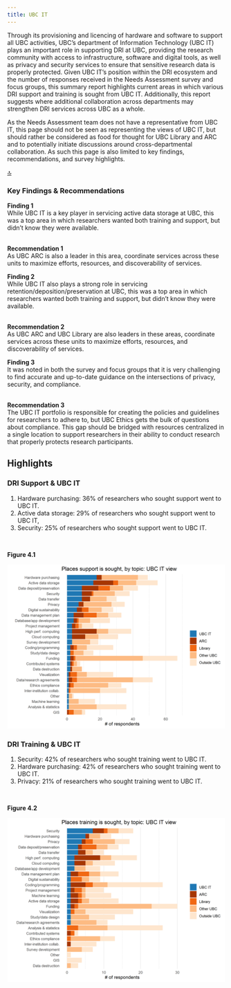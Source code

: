 ```yaml
---
title: UBC IT
---
```


Through its provisioning and licencing of hardware and software to support all UBC activities, UBC’s department of Information Technology (UBC IT) plays an important role in supporting DRI at UBC, providing the research community with access to infrastructure, software and digital tools, as well as privacy and security services to ensure that sensitive research data is properly protected. Given UBC IT’s position within the DRI ecosystem and the number of responses received in the Needs Assessment survey and focus groups, this summary report highlights current areas in which various DRI support and training is sought from UBC IT. Additionally, this report suggests where additional collaboration across departments may strengthen DRI services across UBC as a whole. 

As the Needs Assessment team does not have a representative from UBC IT, this page should not be seen as representing the views of UBC IT, but should rather be considered as food for thought for UBC Library and ARC and to potentially initiate discussions around cross-departmental collaboration. As such this page is also limited to key findings, recommendations, and survey highlights.

<div id = "top-wrapper"><a href="#top" class="back-to-top-link">🔝</a></div>

### Key Findings & Recommendations

<div class="recommendation">
  <b>Finding 1</b>
  <br>
While UBC IT is a key player in servicing active data storage at UBC, this was a top area in which researchers wanted both training and support, but didn’t know they were available.
  
  <br>
  <br>

<b>Recommendation 1</b>
  <br>
 As UBC ARC is also a leader in this area, coordinate services across these units to maximize efforts, resources, and discoverability of services.
  </div>

<div class="recommendation">
  <b>Finding 2</b>
  <br>
While UBC IT also plays a strong role in servicing retention/deposition/preservation at UBC, this was a top area in which researchers wanted both training and support, but didn’t know they were available.
  
  <br>
  <br>

 <b>Recommendation 2</b>
  <br>
  As UBC ARC and UBC Library are also leaders in these areas, coordinate services across these units to maximize efforts, resources, and discoverability of services.
  </div>

<div class="recommendation">
  <b>Finding 3</b>
  <br>
It was noted in both the survey and focus groups that it is very challenging to find accurate and up-to-date guidance on the intersections of privacy, security, and compliance.
  
  <br>
  <br>

<b>Recommendation 3</b>
  <br>
The UBC IT portfolio is responsible for creating the policies and guidelines for researchers to adhere to, but UBC Ethics gets the bulk of questions about compliance.  This gap should be bridged with resources centralized in a single location to support researchers in their ability to conduct research that properly protects research participants.
  </div>


## Highlights

### DRI Support & UBC IT

1. Hardware purchasing: 36% of researchers who sought support went to UBC IT. 
2. Active data storage: 29% of researchers who sought support went to UBC IT, 
3. Security: 25% of researchers who sought support went to UBC IT. 

<br>

**Figure 4.1**

<img class="graph" alt="Places support is sought" src="graphs/UBC IT_support_where.png">

### DRI Training & UBC IT

1. Security: 42% of researchers who sought training went to UBC IT. 
2. Hardware purchasing: 42% of researchers who sought training went to UBC IT. 
3. Privacy: 21% of researchers who sought training went to UBC IT. 

<br>

**Figure 4.2**

<img class="graph" alt="Places support is sought" src="graphs/UBC IT_training_where.png">


